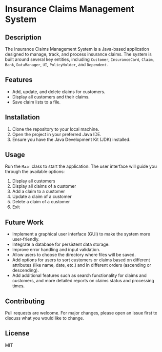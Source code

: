# Insurance Claims Management System

## Description

The Insurance Claims Management System is a Java-based application designed to manage, track, and process insurance claims. The system is built around several key entities, including `Customer`, `InsuranceCard`, `Claim`, `Bank`, `DataManager`, `UI`, `PolicyHolder`, and `Dependent`.

## Features

- Add, update, and delete claims for customers.
- Display all customers and their claims.
- Save claim lists to a file.

## Installation

1. Clone the repository to your local machine.
2. Open the project in your preferred Java IDE.
3. Ensure you have the Java Development Kit (JDK) installed.

## Usage

Run the `Main` class to start the application. The user interface will guide you through the available options:

1. Display all customers
2. Display all claims of a customer
3. Add a claim to a customer
4. Update a claim of a customer
5. Delete a claim of a customer
6. Exit

## Future Work

- Implement a graphical user interface (GUI) to make the system more user-friendly.
- Integrate a database for persistent data storage.
- Improve error handling and input validation.
- Allow users to choose the directory where files will be saved.
- Add options for users to sort customers or claims based on different attributes (like name, date, etc.) and in different orders (ascending or descending).
- Add additional features such as search functionality for claims and customers, and more detailed reports on claims status and processing times.

## Contributing

Pull requests are welcome. For major changes, please open an issue first to discuss what you would like to change.

## License

MIT
